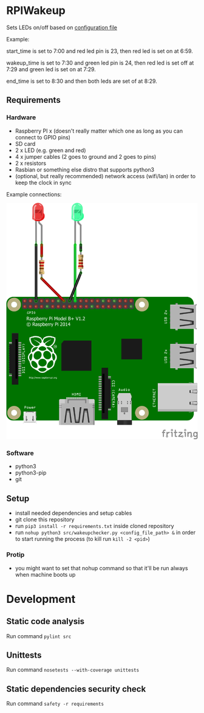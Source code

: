 # RPIWakeup
Sets LEDs on/off based on [configuration file](https://github.com/Atihinen/RPIwakeup/blob/master/unittests/data/valid.cfg)

Example:

start_time is set to 7:00 and red led pin is 23, then red led is set on at 6:59.

wakeup_time is set to 7:30 and green led pin is 24, then red led is set off at 7:29 and green led is set on at 7:29.

end_time is set to 8:30 and then both leds are set of at 8:29.

## Requirements

### Hardware

* Raspberry PI x (doesn't really matter which one as long as you can connect to GPIO pins)
* SD card
* 2 x LED (e.g. green and red)
* 4 x jumper cables (2 goes to ground and 2 goes to pins)
* 2 x resistors
* Rasbian or something else distro that supports python3
* (optional, but really recommended) network access (wifi/lan) in order to keep the clock in sync

Example connections:

![Image of connectors](https://raw.githubusercontent.com/Atihinen/RPIwakeup/master/media/raspibplus_example_circuit_diagram_bb.png)

### Software

* python3
* python3-pip
* git


## Setup

* install needed dependencies and setup cables
* git clone this repository
* run `pip3 install -r requirements.txt` inside cloned repository
* run `nohup python3 src/wakeupchecker.py <config_file_path> &` in order to start running the process (to kill run `kill -2 <pid>`)

### Protip
* you might want to set that nohup command so that it'll be run always when machine boots up


# Development

## Static code analysis

Run command `pylint src`

## Unittests

Run command `nosetests --with-coverage unittests`

## Static dependencies security check

Run command `safety -r requirements`